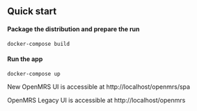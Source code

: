 ## Quick start

#### Package the distribution and prepare the run

```
docker-compose build
```

#### Run the app
```
docker-compose up
```

New OpenMRS UI is accessible at http://localhost/openmrs/spa

OpenMRS Legacy UI is accessible at http://localhost/openmrs
